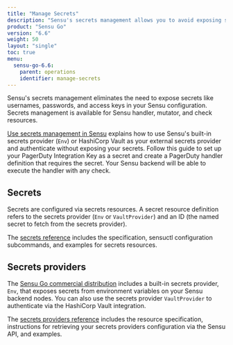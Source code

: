 ```yaml
---
title: "Manage Secrets"
description: "Sensu's secrets management allows you to avoid exposing secrets like usernames and passwords in your Sensu configuration."
product: "Sensu Go"
version: "6.6"
weight: 50
layout: "single"
toc: true
menu:
  sensu-go-6.6:
    parent: operations
    identifier: manage-secrets
---
```


Sensu's secrets management eliminates the need to expose secrets like usernames, passwords, and access keys in your Sensu configuration.
Secrets management is available for Sensu handler, mutator, and check resources.

[Use secrets management in Sensu][1] explains how to use Sensu's built-in secrets provider (`Env`) or HashiCorp Vault as your external secrets provider and authenticate without exposing your secrets.
Follow this guide to set up your PagerDuty Integration Key as a secret and create a PagerDuty handler definition that requires the secret.
Your Sensu backend will be able to execute the handler with any check.

## Secrets

Secrets are configured via secrets resources.
A secret resource definition refers to the secrets provider (`Env` or `VaultProvider`) and an ID (the named secret to fetch from the secrets provider).

The [secrets reference][3] includes the specification, sensuctl configuration subcommands, and examples for secrets resources.

## Secrets providers

The [Sensu Go commercial distribution][2] includes a built-in secrets provider, `Env`, that exposes secrets from environment variables on your Sensu backend nodes.
You can also use the secrets provider `VaultProvider` to authenticate via the HashiCorp Vault integration.

The [secrets providers reference][4] includes the resource specification, instructions for retrieving your secrets providers configuration via the Sensu API, and examples.


[1]: secrets-management/
[2]: ../../commercial/
[3]: secrets/
[4]: secrets-providers/
